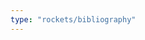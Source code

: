 ```yaml
---
type: "rockets/bibliography"
---
```


<!-- 

- [https://duckduckgo.com](https://duckduckgo.com)

 -->